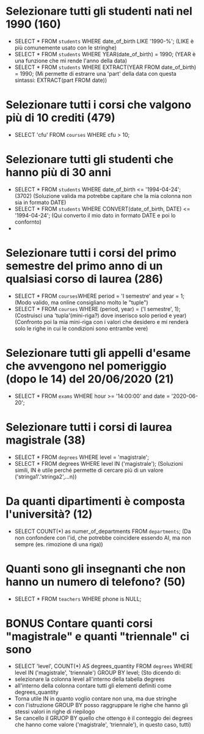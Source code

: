 # Selezionare tutti gli studenti nati nel 1990 (160)
- SELECT * FROM `students` WHERE date_of_birth LIKE '1990-%';
(LIKE è più comunemente usato con le stringhe)
- SELECT * FROM `students` WHERE YEAR(date_of_birth) = 1990;
(YEAR è una funzione che mi rende l'anno della data)
- SELECT * FROM `students` WHERE EXTRACT(YEAR FROM date_of_birth) = 1990;
(Mi permette di estrarre una 'part' della data con questa sintassi: EXTRACT(part FROM date))

# Selezionare tutti i corsi che valgono più di 10 crediti (479)
- SELECT 'cfu' FROM `courses` WHERE cfu > 10;

# Selezionare tutti gli studenti che hanno più di 30 anni
- SELECT * FROM `students` WHERE date_of_birth <= '1994-04-24'; (3702)
(Soluzione valida ma potrebbe capitare che la mia colonna non sia in formato DATE)
- SELECT * FROM `students` WHERE CONVERT(date_of_birth, DATE) <= '1994-04-24';
(Qui converto il mio dato in formato DATE e poi lo confornto)
- 

# Selezionare tutti i corsi del primo semestre del primo anno di un qualsiasi corso di laurea (286)
- SELECT * FROM `courses`WHERE period = 'I semestre' and year = 1;
(Modo valido, ma online consigliano molto le "tuple")
- SELECT * FROM `courses` WHERE (period, year) = ('I semestre', 1);
(Costruisci una 'tupla'(mini-riga?) dove inserisco solo period e year)
(Confronto poi la mia mini-riga con i valori che desidero e mi renderà solo le righe in cui le condizioni sono entrambe vere)

# Selezionare tutti gli appelli d'esame che avvengono nel pomeriggio (dopo le 14) del 20/06/2020 (21)
- SELECT * FROM `exams` WHERE hour >= '14:00:00' and date = '2020-06-20';

# Selezionare tutti i corsi di laurea magistrale (38)
- SELECT * FROM `degrees` WHERE level = 'magistrale';
- SELECT * FROM degrees WHERE level IN ('magistrale');
(Soluzioni simili, IN è utile perché permette di cercare più di un valore ('stringa1'.'stringa2',...n))

# Da quanti dipartimenti è composta l'università? (12)
- SELECT COUNT(*) as numer_of_departments FROM `departments`;
(Da non confondere con l'id, che potrebbe coincidere essendo AI, ma non sempre (es. rimozione di una riga))

# Quanti sono gli insegnanti che non hanno un numero di telefono? (50)
- SELECT * FROM `teachers` WHERE phone is NULL;

# BONUS Contare quanti corsi "magistrale" e quanti "triennale" ci sono
- SELECT 'level', COUNT(*) AS degrees_quantity FROM `degrees` WHERE level IN ('magistrale', 'triennale') GROUP BY level;
(Sto dicendo di: 
- selezionare la colonna level all'interno della tabella degrees
- all'interno della colonna contare tutti gli elementi definiti come degrees_quantity
- Torna utile IN in quanto voglio contare non una, ma due stringhe
- con l'istruzione GROUP BY posso raggruppare le righe che hanno gli stessi valori in righe di riepilogo
- Se cancello il GRUOP BY quello che ottengo è il conteggio dei degrees che hanno come valore ('magistrale', 'triennale'), in questo caso, tutti)